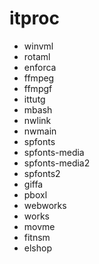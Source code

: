 # itproc

* winvml
* rotaml
* enforca
* ffmpeg
* ffmpgf
* ittutg
* mbash
* nwlink
* nwmain
* spfonts
* spfonts-media
* spfonts-media2
* spfonts2
* giffa
* pboxl
* webworks
* works
* movme
* fitnsm
* elshop
